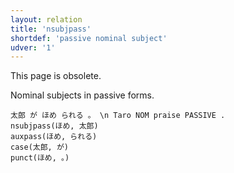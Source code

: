 ```yaml
---
layout: relation
title: 'nsubjpass'
shortdef: 'passive nominal subject'
udver: '1'
---
```


This page is obsolete.

Nominal subjects in passive forms.

~~~ sdparse
太郎 が ほめ られる 。 \n Taro NOM praise PASSIVE .
nsubjpass(ほめ, 太郎)
auxpass(ほめ, られる)
case(太郎, が)
punct(ほめ, 。)
~~~ 

